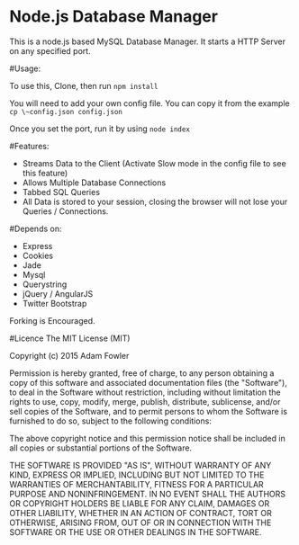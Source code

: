 # Node.js Database Manager

This is a node.js based MySQL Database Manager. It starts a HTTP Server on any specified port.

#Usage:

To use this, Clone, then run `npm install`

You will need to add your own config file. You can copy it from the example `cp \~config.json config.json`

Once you set the port, run it by using `node index`

#Features:
  - Streams Data to the Client (Activate Slow mode in the config file to see this feature)
  - Allows Multiple Database Connections
  - Tabbed SQL Queries
  - All Data is stored to your session, closing the browser will not lose your Queries / Connections.

#Depends on:
  - Express
  - Cookies
  - Jade
  - Mysql
  - Querystring
  - jQuery / AngularJS
  - Twitter Bootstrap

Forking is Encouraged.

#Licence
The MIT License (MIT)

Copyright (c) 2015 Adam Fowler

Permission is hereby granted, free of charge, to any person obtaining a copy
of this software and associated documentation files (the "Software"), to deal
in the Software without restriction, including without limitation the rights
to use, copy, modify, merge, publish, distribute, sublicense, and/or sell
copies of the Software, and to permit persons to whom the Software is
furnished to do so, subject to the following conditions:

The above copyright notice and this permission notice shall be included in
all copies or substantial portions of the Software.

THE SOFTWARE IS PROVIDED "AS IS", WITHOUT WARRANTY OF ANY KIND, EXPRESS OR
IMPLIED, INCLUDING BUT NOT LIMITED TO THE WARRANTIES OF MERCHANTABILITY,
FITNESS FOR A PARTICULAR PURPOSE AND NONINFRINGEMENT. IN NO EVENT SHALL THE
AUTHORS OR COPYRIGHT HOLDERS BE LIABLE FOR ANY CLAIM, DAMAGES OR OTHER
LIABILITY, WHETHER IN AN ACTION OF CONTRACT, TORT OR OTHERWISE, ARISING FROM,
OUT OF OR IN CONNECTION WITH THE SOFTWARE OR THE USE OR OTHER DEALINGS IN
THE SOFTWARE.

